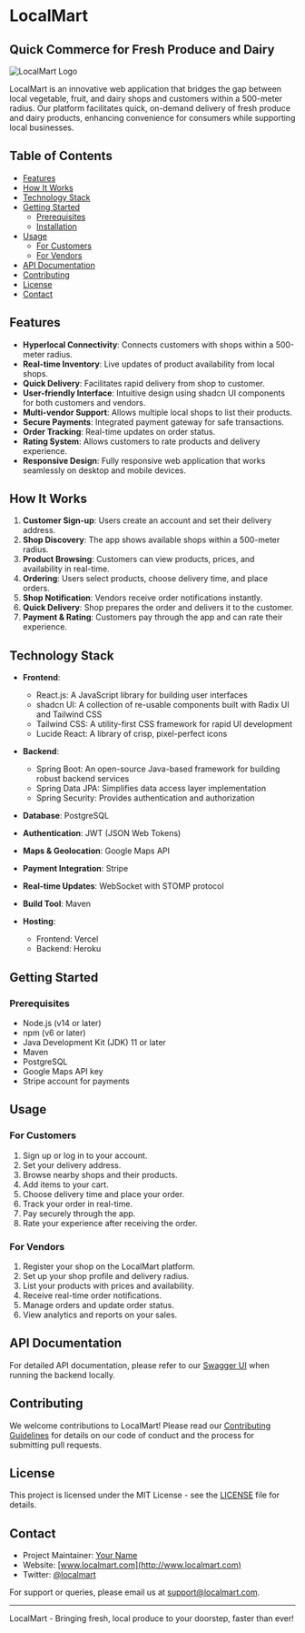 # LocalMart

## Quick Commerce for Fresh Produce and Dairy

![LocalMart Logo](/public/images/localmart-logo.png)

LocalMart is an innovative web application that bridges the gap between local vegetable, fruit, and dairy shops and customers within a 500-meter radius. Our platform facilitates quick, on-demand delivery of fresh produce and dairy products, enhancing convenience for consumers while supporting local businesses.

## Table of Contents

- [Features](#features)
- [How It Works](#how-it-works)
- [Technology Stack](#technology-stack)
- [Getting Started](#getting-started)
  - [Prerequisites](#prerequisites)
  - [Installation](#installation)
- [Usage](#usage)
  - [For Customers](#for-customers)
  - [For Vendors](#for-vendors)
- [API Documentation](#api-documentation)
- [Contributing](#contributing)
- [License](#license)
- [Contact](#contact)

## Features

- **Hyperlocal Connectivity**: Connects customers with shops within a 500-meter radius.
- **Real-time Inventory**: Live updates of product availability from local shops.
- **Quick Delivery**: Facilitates rapid delivery from shop to customer.
- **User-friendly Interface**: Intuitive design using shadcn UI components for both customers and vendors.
- **Multi-vendor Support**: Allows multiple local shops to list their products.
- **Secure Payments**: Integrated payment gateway for safe transactions.
- **Order Tracking**: Real-time updates on order status.
- **Rating System**: Allows customers to rate products and delivery experience.
- **Responsive Design**: Fully responsive web application that works seamlessly on desktop and mobile devices.

## How It Works

1. **Customer Sign-up**: Users create an account and set their delivery address.
2. **Shop Discovery**: The app shows available shops within a 500-meter radius.
3. **Product Browsing**: Customers can view products, prices, and availability in real-time.
4. **Ordering**: Users select products, choose delivery time, and place orders.
5. **Shop Notification**: Vendors receive order notifications instantly.
6. **Quick Delivery**: Shop prepares the order and delivers it to the customer.
7. **Payment & Rating**: Customers pay through the app and can rate their experience.

## Technology Stack

- **Frontend**:
  - React.js: A JavaScript library for building user interfaces
  - shadcn UI: A collection of re-usable components built with Radix UI and Tailwind CSS
  - Tailwind CSS: A utility-first CSS framework for rapid UI development
  - Lucide React: A library of crisp, pixel-perfect icons

- **Backend**:
  - Spring Boot: An open-source Java-based framework for building robust backend services
  - Spring Data JPA: Simplifies data access layer implementation
  - Spring Security: Provides authentication and authorization

- **Database**: PostgreSQL

- **Authentication**: JWT (JSON Web Tokens)

- **Maps & Geolocation**: Google Maps API

- **Payment Integration**: Stripe

- **Real-time Updates**: WebSocket with STOMP protocol

- **Build Tool**: Maven

- **Hosting**:
  - Frontend: Vercel
  - Backend: Heroku

## Getting Started

### Prerequisites

- Node.js (v14 or later)
- npm (v6 or later)
- Java Development Kit (JDK) 11 or later
- Maven
- PostgreSQL
- Google Maps API key
- Stripe account for payments


## Usage

### For Customers

1. Sign up or log in to your account.
2. Set your delivery address.
3. Browse nearby shops and their products.
4. Add items to your cart.
5. Choose delivery time and place your order.
6. Track your order in real-time.
7. Pay securely through the app.
8. Rate your experience after receiving the order.

### For Vendors

1. Register your shop on the LocalMart platform.
2. Set up your shop profile and delivery radius.
3. List your products with prices and availability.
4. Receive real-time order notifications.
5. Manage orders and update order status.
6. View analytics and reports on your sales.

## API Documentation

For detailed API documentation, please refer to our [Swagger UI](http://localhost:8080/swagger-ui.html) when running the backend locally.

## Contributing

We welcome contributions to LocalMart! Please read our [Contributing Guidelines](CONTRIBUTING.md) for details on our code of conduct and the process for submitting pull requests.

## License

This project is licensed under the MIT License - see the [LICENSE](LICENSE) file for details.

## Contact

- Project Maintainer: [Your Name](mailto:your.email@example.com)
- Website: [www.localmart.com](http://www.localmart.com)
- Twitter: [@localmart](https://twitter.com/localmart)

For support or queries, please email us at support@localmart.com.

---

LocalMart - Bringing fresh, local produce to your doorstep, faster than ever!
